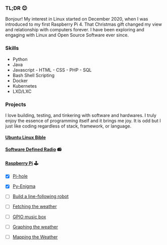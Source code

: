 ### TL;DR 😊
Bonjour! My interest in Linux started on December 2020, when I was introduced to my first Raspberry Pi 4. That Christmas gift changed my view and relationship with computers forever. I have been exploring and engaging with Linux and Open Source Software ever since. 

### Skills
- Python
- Java
- Javascript - HTML - CSS - PHP - SQL
- Bash Shell Scripting
- Docker
- Kubernetes
- LXD/LXC

### Projects
I love building, testing, and tinkering with software and hardwares. I truly enjoy the essence of programming itself and it brings me joy. It is odd but I just like coding regardless of stack, framework, or language. 

#### [Ubuntu Linux Bible](https://github.com/jia-von/physalia-physalis) 
#### [Software Defined Radio](https://github.com/jia-von/physalia-physalis) 📻
#### [Raspberry Pi](https://github.com/jia-von/physalia-physalis) 🕹
- [x] [Pi-hole](https://pi-hole.net/)
- [x] [Py-Enigma](https://py-enigma.readthedocs.io/en/latest/) 
- [ ] [Build a line-following robot](https://projects.raspberrypi.org/en/projects/rpi-python-line-following)
- [ ] [Fetching the weather](https://projects.raspberrypi.org/en/projects/fetching-the-weather/0)
- [ ] [GPIO music box](https://projects.raspberrypi.org/en/projects/gpio-music-box/0)
- [ ] [Graphing the weather](https://projects.raspberrypi.org/en/projects/graphing-the-weather/0)
- [ ] [Mapping the Weather](https://projects.raspberrypi.org/en/projects/mapping-the-weather/0)



